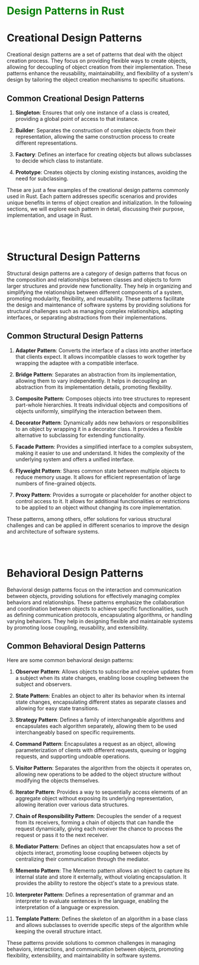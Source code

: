  <h1 style="color: green;">Design Patterns in Rust</h1>

# Creational Design Patterns

Creational design patterns are a set of patterns that deal with the object creation process. They focus on providing flexible ways to create objects, allowing for decoupling of object creation from their implementation. These patterns enhance the reusability, maintainability, and flexibility of a system's design by tailoring the object creation mechanisms to specific situations.

## Common Creational Design Patterns

1. <span class="usecase-heading">**Singleton**</span>: Ensures that only one instance of a class is created, providing a global point of access to that instance.

2. <span class="usecase-heading">**Builder**</span>: Separates the construction of complex objects from their representation, allowing the same construction process to create different representations.

3. <span class="usecase-heading">**Factory**</span>: Defines an interface for creating objects but allows subclasses to decide which class to instantiate.

4. <span class="usecase-heading">**Prototype**</span>: Creates objects by cloning existing instances, avoiding the need for subclassing.

These are just a few examples of the creational design patterns commonly used in Rust. Each pattern addresses specific scenarios and provides unique benefits in terms of object creation and initialization. In the following sections, we will explore each pattern in detail, discussing their purpose, implementation, and usage in Rust.

<br><br>

# Structural Design Patterns

Structural design patterns are a category of design patterns that focus on the composition and relationships between classes and objects to form larger structures and provide new functionality. They help in organizing and simplifying the relationships between different components of a system, promoting modularity, flexibility, and reusability. These patterns facilitate the design and maintenance of software systems by providing solutions for structural challenges such as managing complex relationships, adapting interfaces, or separating abstractions from their implementations.

## Common Structural Design Patterns

1. <span class="usecase-heading">**Adapter Pattern**</span>: Converts the interface of a class into another interface that clients expect. It allows incompatible classes to work together by wrapping the adaptee with a compatible interface.

2. <span class="usecase-heading">**Bridge Pattern**</span>: Separates an abstraction from its implementation, allowing them to vary independently. It helps in decoupling an abstraction from its implementation details, promoting flexibility.

3. <span class="usecase-heading">**Composite Pattern**</span>: Composes objects into tree structures to represent part-whole hierarchies. It treats individual objects and compositions of objects uniformly, simplifying the interaction between them.

4. <span class="usecase-heading">**Decorator Pattern**</span>: Dynamically adds new behaviors or responsibilities to an object by wrapping it in a decorator class. It provides a flexible alternative to subclassing for extending functionality.

5. <span class="usecase-heading">**Facade Pattern**</span>: Provides a simplified interface to a complex subsystem, making it easier to use and understand. It hides the complexity of the underlying system and offers a unified interface.

6. <span class="usecase-heading">**Flyweight Pattern**</span>: Shares common state between multiple objects to reduce memory usage. It allows for efficient representation of large numbers of fine-grained objects.

7. <span class="usecase-heading">**Proxy Pattern**</span>: Provides a surrogate or placeholder for another object to control access to it. It allows for additional functionalities or restrictions to be applied to an object without changing its core implementation.

These patterns, among others, offer solutions for various structural challenges and can be applied in different scenarios to improve the design and architecture of software systems.

<br><br>

# Behavioral Design Patterns

Behavioral design patterns focus on the interaction and communication between objects, providing solutions for effectively managing complex behaviors and relationships. These patterns emphasize the collaboration and coordination between objects to achieve specific functionalities, such as defining communication protocols, encapsulating algorithms, or handling varying behaviors. They help in designing flexible and maintainable systems by promoting loose coupling, reusability, and extensibility.

## Common Behavioral Design Patterns

Here are some common behavioral design patterns:

1. <span class="usecase-heading">**Observer Pattern**</span>: Allows objects to subscribe and receive updates from a subject when its state changes, enabling loose coupling between the subject and observers.

2. <span class="usecase-heading">**State Pattern**</span>: Enables an object to alter its behavior when its internal state changes, encapsulating different states as separate classes and allowing for easy state transitions.

3. <span class="usecase-heading">**Strategy Pattern**</span>: Defines a family of interchangeable algorithms and encapsulates each algorithm separately, allowing them to be used interchangeably based on specific requirements.

4. <span class="usecase-heading">**Command Pattern**</span>: Encapsulates a request as an object, allowing parameterization of clients with different requests, queuing or logging requests, and supporting undoable operations.

5. <span class="usecase-heading">**Visitor Pattern**</span>: Separates the algorithm from the objects it operates on, allowing new operations to be added to the object structure without modifying the objects themselves.

6. <span class="usecase-heading">**Iterator Pattern**</span>: Provides a way to sequentially access elements of an aggregate object without exposing its underlying representation, allowing iteration over various data structures.

7. <span class="usecase-heading">**Chain of Responsibility Pattern**</span>: Decouples the sender of a request from its receivers, forming a chain of objects that can handle the request dynamically, giving each receiver the chance to process the request or pass it to the next receiver.

8. <span class="usecase-heading">**Mediator Pattern**</span>: Defines an object that encapsulates how a set of objects interact, promoting loose coupling between objects by centralizing their communication through the mediator.

9. <span class="usecase-heading">**Memento Pattern**</span>: The Memento pattern allows an object to capture its internal state and store it externally, without violating encapsulation. It provides the ability to restore the object's state to a previous state.

10. <span class="usecase-heading">**Interpreter Pattern**</span>: Defines a representation of grammar and an interpreter to evaluate sentences in the language, enabling the interpretation of a language or expression.

11. <span class="usecase-heading">**Template Pattern**</span>: Defines the skeleton of an algorithm in a base class and allows subclasses to override specific steps of the algorithm while keeping the overall structure intact.

These patterns provide solutions to common challenges in managing behaviors, interactions, and communication between objects, promoting flexibility, extensibility, and maintainability in software systems.
